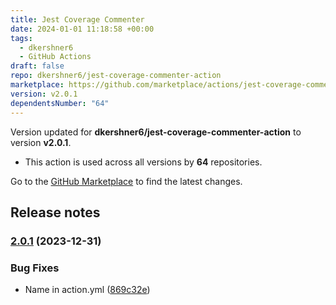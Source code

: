 ```yaml
---
title: Jest Coverage Commenter
date: 2024-01-01 11:18:58 +00:00
tags:
  - dkershner6
  - GitHub Actions
draft: false
repo: dkershner6/jest-coverage-commenter-action
marketplace: https://github.com/marketplace/actions/jest-coverage-commenter
version: v2.0.1
dependentsNumber: "64"
---
```



Version updated for **dkershner6/jest-coverage-commenter-action** to version **v2.0.1**.
- This action is used across all versions by **64** repositories.

Go to the [GitHub Marketplace](https://github.com/marketplace/actions/jest-coverage-commenter) to find the latest changes.

## Release notes


### [2.0.1](https://github.com/dkershner6/jest-coverage-commenter-action/compare/v2.0.0...v2.0.1) (2023-12-31)


### Bug Fixes

* Name in action.yml ([869c32e](https://github.com/dkershner6/jest-coverage-commenter-action/commit/869c32e2027093865af2f922184b63aae7078338))

